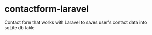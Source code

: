 # contactform-laravel
Contact form that works with Laravel to saves user's contact data into sqLite db table

